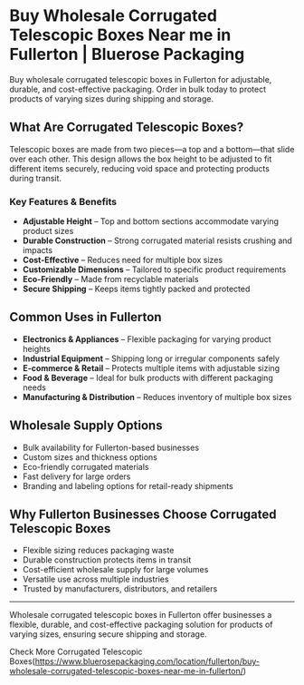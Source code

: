 # Buy Wholesale Corrugated Telescopic Boxes Near me in Fullerton | Bluerose Packaging 

Buy wholesale corrugated telescopic boxes in Fullerton for adjustable, durable, and cost-effective packaging. Order in bulk today to protect products of varying sizes during shipping and storage.

## What Are Corrugated Telescopic Boxes?

Telescopic boxes are made from two pieces—a top and a bottom—that slide over each other. This design allows the box height to be adjusted to fit different items securely, reducing void space and protecting products during transit.

### Key Features & Benefits

- **Adjustable Height** – Top and bottom sections accommodate varying product sizes  
- **Durable Construction** – Strong corrugated material resists crushing and impacts  
- **Cost-Effective** – Reduces need for multiple box sizes  
- **Customizable Dimensions** – Tailored to specific product requirements  
- **Eco-Friendly** – Made from recyclable materials  
- **Secure Shipping** – Keeps items tightly packed and protected  

## Common Uses in Fullerton

- **Electronics & Appliances** – Flexible packaging for varying product heights  
- **Industrial Equipment** – Shipping long or irregular components safely  
- **E-commerce & Retail** – Protects multiple items with adjustable sizing  
- **Food & Beverage** – Ideal for bulk products with different packaging needs  
- **Manufacturing & Distribution** – Reduces inventory of multiple box sizes  

## Wholesale Supply Options

- Bulk availability for Fullerton-based businesses  
- Custom sizes and thickness options  
- Eco-friendly corrugated materials  
- Fast delivery for large orders  
- Branding and labeling options for retail-ready shipments  

## Why Fullerton Businesses Choose Corrugated Telescopic Boxes

- Flexible sizing reduces packaging waste  
- Durable construction protects items in transit  
- Cost-efficient wholesale supply for large volumes  
- Versatile use across multiple industries  
- Trusted by manufacturers, distributors, and retailers  

---

Wholesale corrugated telescopic boxes in Fullerton offer businesses a flexible, durable, and cost-effective packaging solution for products of varying sizes, ensuring secure shipping and storage.

Check More Corrugated Telescopic Boxes(https://www.bluerosepackaging.com/location/fullerton/buy-wholesale-corrugated-telescopic-boxes-near-me-in-fullerton/)
